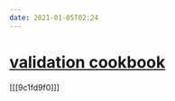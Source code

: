 ```yaml
---
date: 2021-01-05T02:24
---
```


# [validation cookbook](https://data-cleaning.github.io/validate/)

[[[9c1fd9f0]]]

